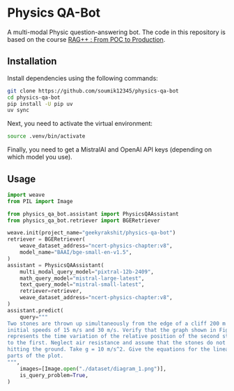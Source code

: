 # Physics QA-Bot

A multi-modal Physic question-answering bot. The code in this repository is based on the course
[RAG++ : From POC to Production](https://www.wandb.courses/courses/rag-in-production).

## Installation

Install dependencies using the following commands:

```bash
git clone https://github.com/soumik12345/physics-qa-bot
cd physics-qa-bot
pip install -U pip uv
uv sync
```

Next, you need to activate the virtual environment:

```bash
source .venv/bin/activate
```

Finally, you need to get a MistralAI and OpenAI API keys (depending on which model you use).

## Usage

```python
import weave
from PIL import Image

from physics_qa_bot.assistant import PhysicsQAAssistant
from physics_qa_bot.retriever import BGERetriever

weave.init(project_name="geekyrakshit/physics-qa-bot")
retriever = BGERetriever(
    weave_dataset_address="ncert-physics-chapter:v8",
    model_name="BAAI/bge-small-en-v1.5",
)
assistant = PhysicsQAAssistant(
    multi_modal_query_model="pixtral-12b-2409",
    math_query_model="mistral-large-latest",
    text_query_model="mistral-small-latest",
    retriever=retriever,
    weave_dataset_address="ncert-physics-chapter:v8",
)
assistant.predict(
    query="""
Two stones are thrown up simultaneously from the edge of a cliff 200 m high with
initial speeds of 15 m/s and 30 m/s. Verify that the graph shown in Figure correctly
represents the time variation of the relative position of the second stone with respect
to the first. Neglect air resistance and assume that the stones do not rebound after
hitting the ground. Take g = 10 m/s^2. Give the equations for the linear and curved
parts of the plot.
""",
    images=[Image.open("./dataset/diagram_1.png")],
    is_query_problem=True,
)
```
